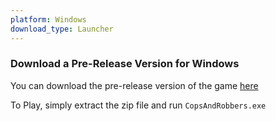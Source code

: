```yaml
---
platform: Windows
download_type: Launcher
---
```

### Download a Pre-Release Version for Windows

You can download the pre-release version of the game [here]({{site.baseurl}}/download/thankyou-for-downloading/?type=standalone&platform=windows)

To Play, simply extract the zip file and run `CopsAndRobbers.exe`
